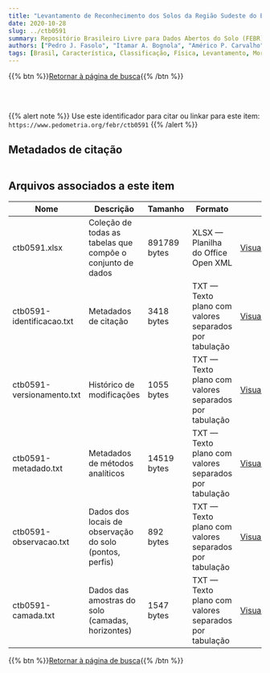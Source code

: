 ```yaml
---
title: "Levantamento de Reconhecimento dos Solos da Região Sudeste do Estado do Paraná (áreas 4, 5 e 6)"
date: 2020-10-28
slug: ../ctb0591
summary: Repositório Brasileiro Livre para Dados Abertos do Solo (FEBR) | A febre dos dados de solo no Brasil
authors: ["Pedro J. Fasolo", "Itamar A. Bognola", "Américo P. Carvalho", "Reinaldo O. Potter", "Silvio B. Bhering."]
tags: [Brasil, Característica, Classificação, Física, Levantamento, Morfológica,Paraná, Química, Solo]
---
```


<style>
div.alert > div {
    font-size: 0.8rem;
}
</style>

{{% btn %}}<a href="/febr/buscar/">Retornar à página de busca</a>{{% /btn %}}

<br>
<br>

{{% alert note %}}
Use este identificador para citar ou linkar para este item: `https://www.pedometria.org/febr/ctb0591`
{{% /alert %}}

## Metadados de citação

<table>
<!-- Fonte: https://gist.github.com/jfreels/6814721 -->
<script src="https://d3js.org/d3.v3.min.js" charset="utf-8"></script>
<script type='text/javascript' src='/febr/buscar/script.js'></script>
<script type='text/javascript'>
  d3.tsv('ctb0591-identificacao.txt',function (data) {
    var columns = ['campo', 'valor']
    tabulate(data, columns)
  })
</script>
</table>

## Arquivos associados a este item

<table style="width:100%">
  <thead>
    <tr>
      <th>Nome</th>
      <th>Descrição</th>
      <th>Tamanho</th>
      <th>Formato</th>
      <th></th>
    </tr>
  </thead>
  <tbody>
    <tr>
      <td>ctb0591.xlsx</td>
      <td>Coleção de todas as tabelas que compõe o conjunto de dados</td>
      <td>891789 bytes</td>
      <td>XLSX — Planilha do Office Open XML</td>
      <td><a href="https://cloud.utfpr.edu.br/index.php/s/Df6dhfzYJ1DDeso/download?path=%2Fctb0591&files=ctb0591.xlsx" class="btn btn-primary btn-block" role="button">Visualizar/Abrir</a></td>
    </tr>
    <tr>
      <td>ctb0591-identificacao.txt</td>
      <td>Metadados de citação</td>
      <td>3418 bytes</td>
      <td>TXT — Texto plano com valores separados por tabulação</td>
      <td><a href="https://cloud.utfpr.edu.br/index.php/s/Df6dhfzYJ1DDeso/download?path=%2Fctb0591&files=ctb0591-identificacao.txt" class="btn btn-primary btn-block" role="button">Visualizar/Abrir</a></td>
    </tr>
    <tr>
      <td>ctb0591-versionamento.txt</td>
      <td>Histórico de modificações</td>
      <td>1055 bytes</td>
      <td>TXT — Texto plano com valores separados por tabulação</td>
      <td><a href="https://cloud.utfpr.edu.br/index.php/s/Df6dhfzYJ1DDeso/download?path=%2Fctb0591&files=ctb0591-versionamento.txt" class="btn btn-primary btn-block" role="button">Visualizar/Abrir</a></td>
    </tr>
    <tr>
      <td>ctb0591-metadado.txt</td>
      <td>Metadados de métodos analíticos</td>
      <td>14519 bytes</td>
      <td>TXT — Texto plano com valores separados por tabulação</td>
      <td><a href="https://cloud.utfpr.edu.br/index.php/s/Df6dhfzYJ1DDeso/download?path=%2Fctb0591&files=ctb0591-metadado.txt" class="btn btn-primary btn-block" role="button">Visualizar/Abrir</a></td>
    </tr>
    <tr>
      <td>ctb0591-observacao.txt</td>
      <td>Dados dos locais de observação do solo (pontos, perfis)</td>
      <td>892 bytes</td>
      <td>TXT — Texto plano com valores separados por tabulação</td>
      <td><a href="https://cloud.utfpr.edu.br/index.php/s/Df6dhfzYJ1DDeso/download?path=%2Fctb0591&files=ctb0591-observacao.txt" class="btn btn-primary btn-block" role="button">Visualizar/Abrir</a></td>
    </tr>
    <tr>
      <td>ctb0591-camada.txt</td>
      <td>Dados das amostras do solo (camadas, horizontes)</td>
      <td>1547 bytes</td>
      <td>TXT — Texto plano com valores separados por tabulação</td>
      <td><a href="https://cloud.utfpr.edu.br/index.php/s/Df6dhfzYJ1DDeso/download?path=%2Fctb0591&files=ctb0591-camada.txt" class="btn btn-primary btn-block" role="button">Visualizar/Abrir</a></td>
    </tr>
  </tbody>
</table>

{{% btn %}}<a href="/febr/buscar/">Retornar à página de busca</a>{{% /btn %}}
